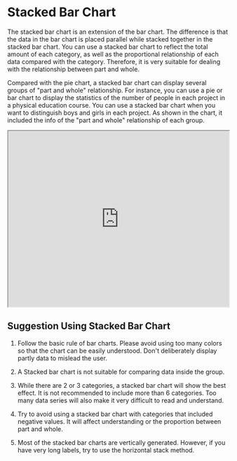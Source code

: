 # Stacked Bar Chart

The stacked bar chart is an extension of the bar chart. The difference is that the data in the bar chart is placed parallel while stacked together in the stacked bar chart. You can use a stacked bar chart to reflect the total amount of each category, as well as the proportional relationship of each data compared with the category. Therefore, it is very suitable for dealing with the relationship between part and whole.

Compared with the pie chart, a stacked bar chart can display several groups of "part and whole" relationship. For instance, you can use a pie or bar chart to display the statistics of the number of people in each project in a physical education course. You can use a stacked bar chart when you want to distinguish boys and girls in each project. As shown in the chart, it included the info of the "part and whole" relationship of each group.

<iframe max-width="830" width="100%" height="400" 
 src="https://gallery.echartsjs.com/view-lite.html?cid=xBk7oUNwEz">
</iframe>

## Suggestion Using Stacked Bar Chart

1. Follow the basic rule of bar charts. Please avoid using too many colors so that the chart can be easily understood. Don't deliberately display partly data to mislead the user.

2. A Stacked bar chart is not suitable for comparing data inside the group.

3. While there are 2 or 3 categories, a stacked bar chart will show the best effect. It is not recommended to include more than 6 categories. Too many data series will also make it very difficult to read and understand.

4. Try to avoid using a stacked bar chart with categories that included negative values. It will affect understanding or the proportion between part and whole.

5. Most of the stacked bar charts are vertically generated. However, if you have very long labels, try to use the horizontal stack method. 
